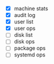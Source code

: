 - [x] machine stats
- [x] audit log
- [x] user list
- [x] user ops
- [ ] disk list
- [ ] disk ops
- [ ] package ops
- [ ] systemd ops
